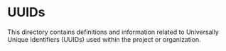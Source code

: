 # UUIDs

This directory contains definitions and information related to Universally Unique Identifiers (UUIDs) used within the project or organization.
